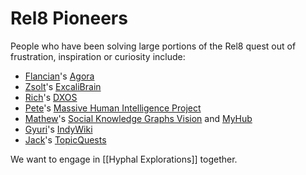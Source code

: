 # Rel8 Pioneers

People who have been solving large portions of the Rel8 quest out of frustration, inspiration or curiosity include:

- [Flancian](https://bra.in/9jgm92)'s [Agora](https://anagora.org/)
- [Zsolt](https://bra.in/2joNZY)'s [ExcaliBrain](https://github.com/zsviczian/excalibrain) 
- [Rich](https://bra.in/2jXz4y)'s [DXOS](https://dxos.org/)
- [Pete](https://bra.in/3pR7Kx)'s [Massive Human Intelligence Project](https://massivehumanintelligence.org/)
- [Mathew](https://bra.in/4vADX3)'s [Social Knowledge Graphs Vision](https://mathewlowry.medium.com/from-personal-to-social-knowledge-graphs-a-vision-statement-draft-fc86ef4f7022) and [MyHub](https://myhub.ai/)
- [Gyuri](https://bra.in/5qwLxJ)'s [IndyWiki](https://devpost.com/software/indywiki)
- [Jack](https://bra.in/9qz56p)'s [TopicQuests](http://www.topicquests.org/)

We want to engage in [[Hyphal Explorations]] together. 